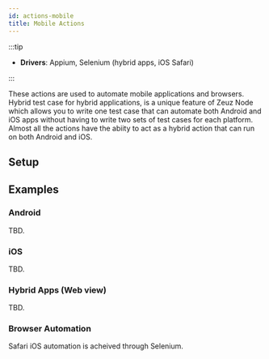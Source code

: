 ```yaml
---
id: actions-mobile
title: Mobile Actions
---
```


:::tip

- **Drivers**: Appium, Selenium (hybrid apps, iOS Safari)

:::

These actions are used to automate mobile applications and browsers. Hybrid test case for hybrid applications, is a unique feature of Zeuz Node which allows you to write one test case that can automate both Android and iOS apps without having to write two sets of test cases for each platform. Almost all the actions have the abiity to act as a hybrid action that can run on both Android and iOS.

## Setup

## Examples

### Android

TBD.

### iOS

TBD.

### Hybrid Apps (Web view)

TBD.

### Browser Automation

<Link to="/docs/actions-web#ios-safari">Safari iOS</Link> automation is acheived through Selenium.
